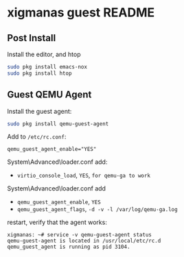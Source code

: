 # xigmanas guest README

## Post Install

Install the editor, and htop
```sh
sudo pkg install emacs-nox
sudo pkg install htop
```

## Guest QEMU Agent

Install the guest agent:
```sh
sudo pkg install qemu-guest-agent
```

Add to `/etc/rc.conf`:
```
qemu_guest_agent_enable="YES"
```

System\Advanced\loader.conf add:

* `virtio_console_load`, `YES`, `for qemu-ga to work`

System\Advanced\loader.conf add

* `qemu_guest_agent_enable`, `YES`
* `qemu_guest_agent_flags`, `-d -v -l /var/log/qemu-ga.log`

restart, verify that the agent works:

```
xigmanas: ~# service -v qemu-guest-agent status
qemu-guest-agent is located in /usr/local/etc/rc.d
qemu_guest_agent is running as pid 3104.
```
